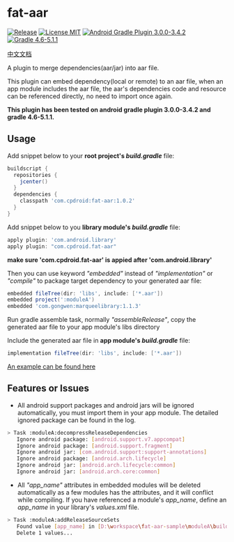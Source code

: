 # fat-aar
[![Release](https://img.shields.io/github/release/cpdroid/fat-aar.svg)](https://github.com/cpdroid/fat-aar/releases)
[![License MIT](https://img.shields.io/github/license/cpdroid/fat-aar.svg)](https://github.com/cpdroid/fat-aar/blob/master/LICENSE)
[![Android Gradle Plugin 3.0.0-3.4.2](https://img.shields.io/badge/android--gradle-3.0.0--3.4.2-blue)](https://developer.android.com/studio/releases/gradle-plugin#updating-gradle)
[![Gradle 4.6-5.1.1](https://img.shields.io/badge/gradle-4.6--5.1.1-blue)](https://developer.android.com/studio/releases/gradle-plugin#updating-gradle)

[中文文档](https://github.com/cpdroid/fat-aar/blob/master/README_CN.md)

A plugin to merge dependencies(aar/jar) into aar file.

This plugin can embed dependency(local or remote) to an aar file, when an app module includes the aar file, the aar's dependencies code and resource 
can be referenced directly, no need to import once again.

**This plugin has been tested on android gradle plugin 3.0.0-3.4.2 and gradle 4.6-5.1.1.**

## Usage
Add snippet below to your **root project's *build.gradle*** file:
```gradle
buildscript {
  repositories {
    jcenter()
  }
  dependencies {
    classpath 'com.cpdroid:fat-aar:1.0.2'
  }
}
```

Add snippet below to you **library module's *build.gradle*** file:
```gradle
apply plugin: 'com.android.library'
apply plugin: "com.cpdroid.fat-aar"
```

**make sure 'com.cpdroid.fat-aar' is appied after 'com.android.library'**

Then you can use keyword *"embedded"* instead of *"implementation"* or *"compile"* to package target dependency to your generated aar file:
```gradle
embedded fileTree(dir: 'libs', include: ['*.aar'])
embedded project(':moduleA')
embedded 'com.gongwen:marqueelibrary:1.1.3'
```

Run gradle assemble task, normally *"assembleRelease"*, copy the generated aar file to your app module's libs directory

Include the generated aar file in **app module's *build.gradle*** file:
```gradle
implementation fileTree(dir: 'libs', include: ['*.aar'])
```

[An example can be found here](https://github.com/cpdroid/fat-aar-sample)

## Features or Issues
* All android support packages and android jars will be ignored automatically, you must import them in your app module.
The detailed ignored package can be found in the log.
```bash
> Task :moduleA:decompressReleaseDependencies
   Ignore android package: [android.support.v7.appcompat]
   Ignore android package: [android.support.fragment]
   Ignore android jar: [com.android.support:support-annotations]
   Ignore android package: [android.arch.lifecycle]
   Ignore android jar: [android.arch.lifecycle:common]
   Ignore android jar: [android.arch.core:common]
```

* All *"app_name"* attributes in embedded modules will be deleted automatically as a few modules has the attributes, and it will conflict while compiling.
If you have referenced a module's *app_name*, define an *app_name* in your library's *values.xml* file.
```bash
> Task :moduleA:addReleaseSourceSets
   Found value [app_name] in [D:\workspace\fat-aar-sample\moduleA\build\aar_plugin\exploded_aar\com.gongwen\marqueelibrary\1.1.3\res\values\values.xml]
   Delete 1 values...
```